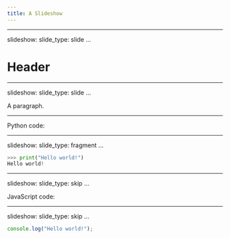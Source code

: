 ```yaml
---
title: A Slideshow
---
```


---
slideshow:
  slide_type: slide
...

# Header

---
slideshow:
  slide_type: slide
...

A paragraph.

---

Python code:

---
slideshow:
  slide_type: fragment
...

```python
>>> print("Hello world!")
Hello world!
```

---
slideshow:
  slide_type: skip
...

JavaScript code:

---
slideshow:
  slide_type: skip
...

```javascript
console.log("Hello world!");
```
